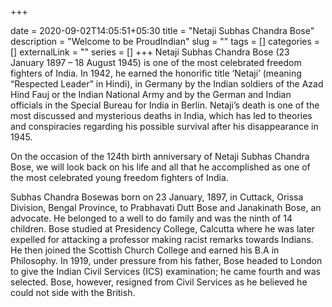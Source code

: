 +++ 

date = 2020-09-02T14:05:51+05:30
title = "Netaji Subhas Chandra Bose"
description = "Welcome to be ProudIndian"
slug = "" 
tags = []
categories = []
externalLink = ""
series = []
+++
Netaji Subhas Chandra Bose (23 January 1897 – 18 August 1945) is one of the most celebrated 
freedom fighters of India. In 1942, he earned the honorific title ‘Netaji’ (meaning “Respected Leader” in Hindi), in Germany by the Indian soldiers of the Azad Hind Fauj or the Indian National Army and by the German and Indian officials in the Special Bureau for India in Berlin. Netaji’s death is one of the most discussed and mysterious deaths in India, which has led to theories and conspiracies regarding his possible survival after his disappearance in 1945.

On the occasion of the 124th birth anniversary of Netaji Subhas Chandra Bose, we will look back on his life and all that he accomplished as one of the most celebrated young freedom fighters of India.

Subhas Chandra Bosewas born on 23 January, 1897, in Cuttack, Orissa Division, Bengal Province, to Prabhavati Dutt Bose and Janakinath Bose, an advocate. He belonged to a well to do family and was the ninth of 14 children. Bose studied at Presidency College, Calcutta where he was later expelled for attacking a professor making racist remarks towards Indians. He then joined the Scottish Church College and earned his B.A in Philosophy. In 1919, under pressure from his father, Bose headed to London to give the Indian Civil Services (ICS) examination; he came fourth and was selected. Bose, however, resigned from Civil Services as he believed he could not side with the British.